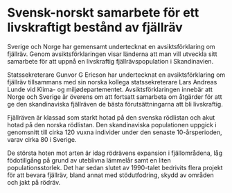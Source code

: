 # Svensk-norskt samarbete för ett livskraftigt bestånd av fjällräv

Sverige och Norge har gemensamt undertecknat en avsiktsförklaring om fjällräv. Genom avsiktsförklaringen visar länderna att man vill utveckla sitt samarbete för att uppnå en livskraftig fjällrävspopulation i Skandinavien.

Statssekreterare Gunvor G Ericson har undertecknat en avsiktsförklaring om fjällräv tillsammans med sin norska kollega statssekreterare Lars Andreas Lunde vid Klima- og miljødepartementet. Avsiktsförklaringen innebär att Norge och Sverige är överens om att fortsatt samarbeta om åtgärder för att ge den skandinaviska fjällräven de bästa förutsättningarna att bli livskraftig.

Fjällräven är klassad som starkt hotad på den svenska rödlistan och akut hotad på den norska rödlistan. Den skandinaviska populationen uppgick i genomsnitt till cirka 120 vuxna individer under den senaste 10-årsperioden, varav cirka 80 i Sverige.

De största hoten mot arten är idag rödrävens expansion i fjällområdena, låg födotillgång på grund av uteblivna lämmelår samt en liten populationsstorlek. Det har sedan slutet av 1990-talet bedrivits flera projekt för att bevara fjällräv, bland annat med stödutfodring, skydd av områden och jakt på rödräv.
